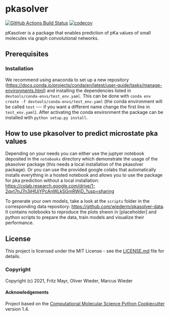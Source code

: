 pkasolver
==============================
[//]: # (Badges)
[![GitHub Actions Build Status](https://github.com/mayrf/pkasolver/workflows/CI/badge.svg)](https://github.com/mayrf/pkasolver/actions?query=workflow%3ACI)
[![codecov](https://codecov.io/gh/mayrf/pkasolver/branch/master/graph/badge.svg)](https://codecov.io/gh/mayrf/pkasolver/branch/master)

pKasolver is a package that enables prediction of pKa values of small molecules via graph convolutional networks. 

## Prerequisites


### Installation

We recommend using anaconda to set up a new repository (https://docs.conda.io/projects/conda/en/latest/user-guide/tasks/manage-environments.html) and installing the dependencies listed in `devtools/conda-envs/test_env.yaml`.
This can be done with `conda env create -f devtools/conda-envs/test_env.yaml` (the conda environment will be called `test` --- if you want a different name change the first line in `test_env.yaml`).
After activating the conda environment the package can be installed with `python setup.py install`.

## How to use pkasolver to predict microstate pka values

Depending on your needs you can either use the juptyer notebook deposited in the `notebooks` directory which demonstrate the usage of the pkasolver package (this needs a local installation of the pkasolver package).
Or you can use the provided google colabs that automatically installs everything in a hosted notebook and allows you to use the package for pka prediction without a local installation: https://colab.research.google.com/drive/1-2qvt7nJ7n3jHfJjYPcAnWLkSGmRWjD_?usp=sharing

To generate your own models, take a look at the `scripts` folder in the corresponding data repository: https://github.com/wiederm/pkasolver-data. It contains notebooks to reproduce the plots shwon in [placeholder] and python scripts to prepare the data, train models and visualize their performance.

## License

This project is licensed under the MIT License - see the [LICENSE.md](LICENSE.md) file for details.

### Copyright

Copyright (c) 2021, Fritz Mayr, Oliver Wieder, Marcus Wieder


#### Acknowledgements
 
Project based on the 
[Computational Molecular Science Python Cookiecutter](https://github.com/molssi/cookiecutter-cms) version 1.4.

